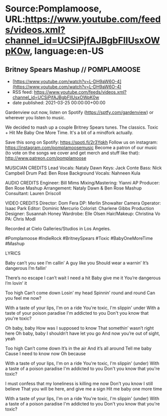 # Source:Pomplamoose, URL:https://www.youtube.com/feeds/videos.xml?channel_id=UCSiPjfAJBgbFlIUsxOWpK0w, language:en-US

## Britney Spears Mashup // POMPLAMOOSE
 - [https://www.youtube.com/watch?v=L-DH9aW6O-4](https://www.youtube.com/watch?v=L-DH9aW6O-4)
 - RSS feed: https://www.youtube.com/feeds/videos.xml?channel_id=UCSiPjfAJBgbFlIUsxOWpK0w
 - date published: 2021-03-25 00:00:00+00:00

Gardenview out now, listen on Spotify (https://sptfy.com/gardenview) or wherever you listen to music.

 We decided to mash up a couple Britney Spears tunes. The classics. Toxic + Hit Me Baby One More Time. It's a bit of a mindfork actually.

Save this song on Spotify: https://spoti.fi/2r3Yqkh
Follow us on instagram: https://instagram.com/pomplamoosemusic
Become a patron of our music (to vote on the songs we cover and get merch and stuff like that): http://www.patreon.com/pomplamoose

MUSICIAN CREDITS
Lead Vocals: Nataly Dawn
Keys: Jack Conte
Bass: Nick Campbell
Drum Pad: Ben Rose
Background Vocals: Nahneen Kula

AUDIO CREDITS
Engineer: Bill Mims
Mixing/Mastering: Yianni AP
Producer: Ben Rose
Mashup Arrangement: Nataly Dawn & Ben Rose
Mashup Consultant: Lauren Driscoll

VIDEO CREDITS
Director: Dom Fera
DP: Merlin Showalter
Camera Operator: Isaac Park
Editor: Dominic Mercurio
Colorist: Charlene Gibbs
Production Designer: Susannah Honey
Wardrobe: Elle Olsen
Hair/Makeup: Christina Vo
PA: Chris Modl

Recorded at Cielo Galleries/Studios in Los Angeles.

#Pomplamoose #IndieRock #BritneySpears #Toxic #BabyOneMoreTime #Mashup

LYRICS

Baby can’t you see
I’m callin’
A guy like you
Should wear a warnin’
It’s dangerous
I’m fallin’

There’s no escape
I can’t wait
I need a hit
Baby give me it
You’re dangerous
I’m lovin’ it

Too high 
Can’t come down
Losin’ my head
Spinnin’ round and round
Can you feel me now?

With a taste of your lips, I'm on a ride
You're toxic, I'm slippin' under
With a taste of your poison paradise
I'm addicted to you
Don't you know that you're toxic?

Oh baby, baby
How was I supposed to know
That somethin’ wasn’t right here
Oh baby, baby
I shouldn’t have let you go
And now you’re out of sight, yeah

Too high 
Can’t come down
It’s in the air
And it’s all around
Tell me baby 
Cause I need to know now
Oh because

With a taste of your lips, I'm on a ride
You're toxic, I'm slippin' (under)
With a taste of a poison paradise
I'm addicted to you
Don't you know that you're toxic?
 
I must confess that my loneliness is killing me now
Don't you know I still believe
That you will be here, and give me a sign
Hit me baby one more time

With a taste of your lips, I'm on a ride
You're toxic, I'm slippin' (under)
With a taste of a poison paradise
I'm addicted to you
Don't you know that you're toxic?

